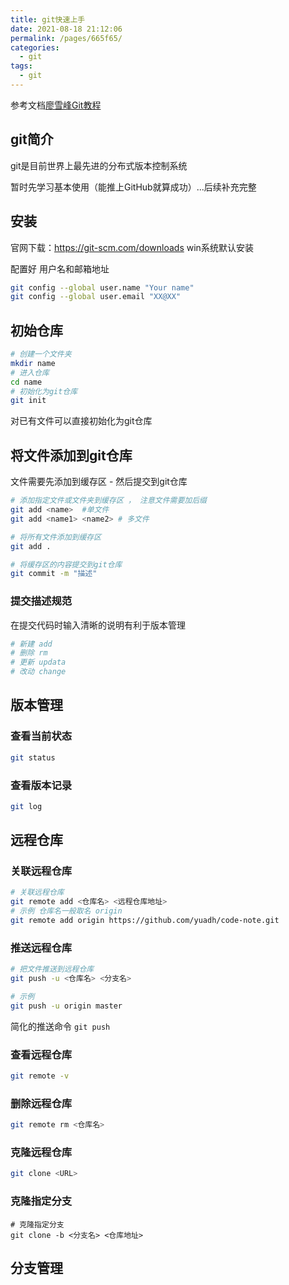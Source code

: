 ```yaml
---
title: git快速上手
date: 2021-08-18 21:12:06
permalink: /pages/665f65/
categories:
  - git
tags:
  - git
---
```






参考文档[廖雪峰Git教程](https://www.liaoxuefeng.com/wiki/896043488029600)

## git简介

git是目前世界上最先进的分布式版本控制系统

暂时先学习基本使用（能推上GitHub就算成功）...后续补充完整

## 安装

官网下载：<https://git-scm.com/downloads>   win系统默认安装

配置好 用户名和邮箱地址

```sh
git config --global user.name "Your name"
git config --global user.email "XX@XX"
```



## 初始仓库

```sh
# 创建一个文件夹
mkdir name
# 进入仓库
cd name 
# 初始化为git仓库
git init
```

对已有文件可以直接初始化为git仓库



## 将文件添加到git仓库

文件需要先添加到缓存区 - 然后提交到git仓库

```sh
# 添加指定文件或文件夹到缓存区 ， 注意文件需要加后缀
git add <name>  #单文件
git add <name1> <name2> # 多文件

# 将所有文件添加到缓存区
git add .

# 将缓存区的内容提交到git仓库
git commit -m "描述"
```

### 提交描述规范

在提交代码时输入清晰的说明有利于版本管理

```sh
# 新建 add
# 删除 rm
# 更新 updata
# 改动 change
```

## 版本管理

### 查看当前状态

```sh
git status
```



### 查看版本记录

```sh
git log
```



## 远程仓库



### 关联远程仓库

```sh
# 关联远程仓库
git remote add <仓库名> <远程仓库地址>
# 示例 仓库名一般取名 origin
git remote add origin https://github.com/yuadh/code-note.git
```

### 推送远程仓库

```sh
# 把文件推送到远程仓库
git push -u <仓库名> <分支名>

# 示例
git push -u origin master
```

简化的推送命令  `git push`

### 查看远程仓库

```sh
git remote -v
```





### 删除远程仓库

```sh
git remote rm <仓库名>
```



### 克隆远程仓库

```sh
git clone <URL>
```



### 克隆指定分支

```
# 克隆指定分支
git clone -b <分支名> <仓库地址>
```



## 分支管理



